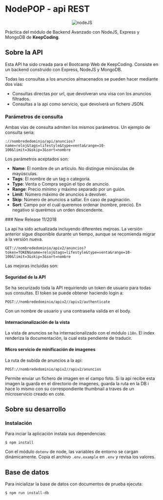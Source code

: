 # NodePOP - api REST
<p align="center">

  <img alt="nodeJS" src="https://upload.wikimedia.org/wikipedia/commons/d/d9/Node.js_logo.svg">
</p>

Práctica del módulo de Backend Avanzado con NodeJS, Express y MongoDB de **KeepCoding**.

## Sobre la API

Esta API ha sido creada para el Bootcamp Web de KeepCoding. Consiste en un backend construido con Express, NodeJS y MongoDB.

Todas las consultas a los anuncios almacenados se pueden hacer mediante dos vias:
- Consultas directas por url, que devolveran una visa con los anuncios filtrados.
- Consultas a la api como servicio, que devolverá un fichero JSON.

### Parámetros de consulta

Ambas vías de consulta admiten los mismos parámetros. Un ejemplo de consulta seria:
```
://nombrededominio/api/anuncios?name=reloj&tags=lifestyle&type=venta&range=10-100&limit=3&skip=3&sort=nombre
```

Los parámetros aceptados son:
- **Name**: El nombre de un artículo. No distingue minúsculas de mayúsculas.
- **Tags**: El nombre de un tag o categoría.
- **Type**: Venta o Compra según el tipo de anuncio.
- **Range**: Precio mínimo y máximo separado por un guión.
- **Limit**: Número máximo de anuncios a devolver.
- **Skip**: Número de anuncios a saltar. En caso de paginación.
- **Sort**: Campo por el cuál queremos ordenar (nombre, precio). En negativo si querémos un orden descendente.

### New Release 11/2018

La api ha sido actualizada incluyendo diferentes mejroas. La versión anterior sigue disponible durante un tiempo, aunque se recomienda migrar a la versión nueva.

```
GET://nombrededominio/apiv2/anuncios?token=TOKEN&name=reloj&tags=lifestyle&type=venta&range=10-100&limit=3&skip=3&sort=nombre
```

Las mejoras incluidas son:

#### Seguridad de la API
Se ha securizado toda la API requiriendo un token de usuario para todas sus consultas. El token se puede obtener haciendo login a:

```
POST://nombrededominio/apiv2//apiv2/authenticate
```

Con un nombre de usuario y una contraseña valida en el body.

#### Internacionalización de la vista

La vista de anuncios se ha internacionalizado con el módulo `i18n`. El index renderiza la documentación, la cual esta pendiente de traducir.

#### Micro servicio de minificación de imagenes

La ruta de subida de anuncios a la api:

```
POST://nombrededominio/apiv2//apiv2/anuncios
```

Permite enviar un fichero de imagen en el campo foto. Si la api recibe esta imagen la guarda en el directorio de imagenes, guarda la ruta en la DB i hace lo mismo con su correspondiente thumbnail a traves de un microservicio creado en cote.


## Sobre su desarrollo

### Instalación

Para inciar la aplicación instala sus dependencias:
```shell
$ npm install
```

Con el módulo `dotenv` de node, las variables de entorno se cargan dinámicamente. Copia el archivo `.env.example` en `.env` y revisa los valores.

## Base de datos
Para inicializar la base de datos con documentos de prueba ejecuta:
```shell
$ npm run install-db
```

